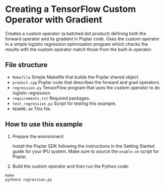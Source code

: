 # Creating a TensorFlow Custom Operator with Gradient

Creates a custom operator (a batched dot product) defining both the
forward operator and its gradient in Poplar code. Uses the custom operator
in a simple logistic regression optimisation program which checks
the results with the custom operator match those from the built-in operator.

## File structure

* `Makefile` Simple Makefile that builds the Poplar shared object.
* `product.cpp` Poplar code that describes the forward and grad operators.
* `regression.py` TensorFlow program that uses the custom operator to do logistic regression.
* `requirements.txt` Required packages.
* `test_regression.py` Script for testing this example.
* `README.md` This file.

## How to use this example

1) Prepare the environment.

   Install the Poplar SDK following the instructions in the Getting Started guide for your IPU system.
   Make sure to source the `enable.sh` script for Poplar.

2) Build the custom operator and then run the Python code:

```
make
python3 regression.py
```
